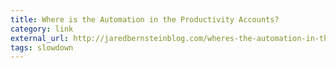 ```yaml
---
title: Where is the Automation in the Productivity Accounts?
category: link
external_url: http://jaredbernsteinblog.com/wheres-the-automation-in-the-productivity-accounts/
tags: slowdown
---
```

